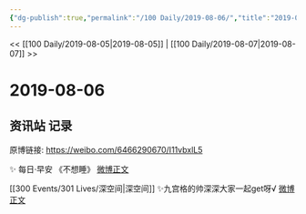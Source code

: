 ```yaml
---
{"dg-publish":true,"permalink":"/100 Daily/2019-08-06/","title":"2019-08-06","created":"2023-03-27T17:37:51.261+08:00","updated":"2023-03-27T17:38:01.879+08:00"}
---
```



<< [[100 Daily/2019-08-05\|2019-08-05]] | [[100 Daily/2019-08-07\|2019-08-07]] >>

# 2019-08-06

## 资讯站 记录

原博链接: https://weibo.com/6466290670/I11vbxlL5

✨ 每日·早安
《不想睡》
[微博正文](https://m.weibo.cn/6466290670/4402199914553547)

[[300 Events/301 Lives/深空间\|深空间]]
✨九宫格的帅深深大家一起get呀√
[微博正文](https://m.weibo.cn/6466290670/4402373395275598)
